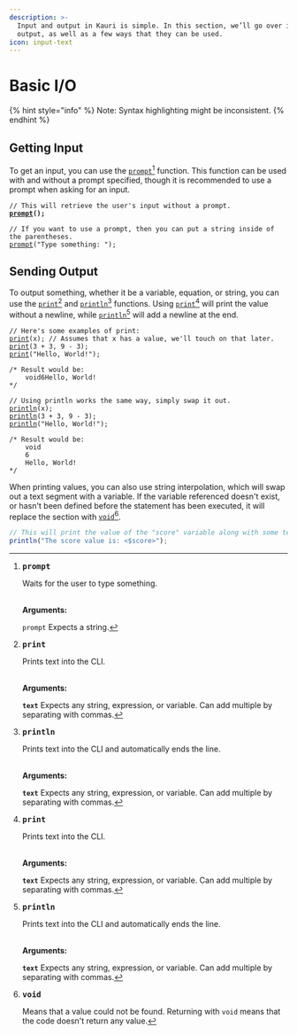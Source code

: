 ```yaml
---
description: >-
  Input and output in Kauri is simple. In this section, we’ll go over input and
  output, as well as a few ways that they can be used.
icon: input-text
---
```


# Basic I/O

{% hint style="info" %}
Note: Syntax highlighting might be inconsistent.
{% endhint %}

## Getting Input

To get an input, you can use the [`prompt`](#user-content-fn-1)[^1] function. This function can be used with and without a prompt specified, though it is recommended to use a prompt when asking for an input.

<pre class="language-typescript"><code class="lang-typescript">// This will retrieve the user's input without a prompt.
<strong><a data-footnote-ref href="#user-content-fn-1">prompt</a>();
</strong>
// If you want to use a prompt, then you can put a string inside of the parentheses.
<a data-footnote-ref href="#user-content-fn-1">prompt</a>("Type something: ");
</code></pre>

## Sending Output

To output something, whether it be a variable, equation, or string, you can use the [`print`](#user-content-fn-2)[^2] and [`println`](#user-content-fn-3)[^3] functions. Using [`print`](#user-content-fn-2)[^2] will print the value without a newline, while [`println`](#user-content-fn-3)[^3] will add a newline at the end.

<pre class="language-typescript"><code class="lang-typescript">// Here's some examples of print:
<a data-footnote-ref href="#user-content-fn-2">print</a>(x); // Assumes that x has a value, we'll touch on that later.
<a data-footnote-ref href="#user-content-fn-2">print</a>(3 + 3, 9 - 3);
<a data-footnote-ref href="#user-content-fn-2">print</a>("Hello, World!");

/* Result would be:
    void6Hello, World!
*/

// Using println works the same way, simply swap it out.
<a data-footnote-ref href="#user-content-fn-3">println</a>(x);
<a data-footnote-ref href="#user-content-fn-3">println</a>(3 + 3, 9 - 3);
<a data-footnote-ref href="#user-content-fn-3">println</a>("Hello, World!");

/* Result would be: 
    void
    6
    Hello, World!
*/
</code></pre>

When printing values, you can also use string interpolation, which will swap out a text segment with a variable. If the variable referenced doesn't exist, or hasn't been defined before the statement has been executed, it will replace the section with [`void`](#user-content-fn-4)[^4].

```typescript
// This will print the value of the "score" variable along with some text.
println("The score value is: <$score>");
```



[^1]: <kbd>**prompt**</kbd>

    Waits for the user to type something.

    \
    **Arguments:**

    `prompt` Expects a string.

[^2]: <kbd>**print**</kbd>

    Prints text into the CLI.

    \
    **Arguments:**

    **`text`** Expects any string, expression, or variable. Can add multiple by separating with commas.

[^3]: <kbd>**println**</kbd>

    Prints text into the CLI and automatically ends the line.

    \
    **Arguments:**

    **`text`** Expects any string, expression, or variable. Can add multiple by separating with commas.

[^4]: <kbd>**void**</kbd>&#x20;

    Means that a value could not be found. Returning with `void` means that the code doesn't return any value.
